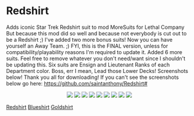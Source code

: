 # Redshirt
Adds iconic Star Trek Redshirt suit to mod MoreSuits for Lethal Company
But because this mod did so well and because not everybody is cut out to be a Redshirt ;) I've added two more bonus suits!
Now you can have yourself an Away Team. ;)  FYI, this is the FINAL version, unless for compatibility/playability reasons I'm required to update it.
Added 6 more suits. Feel free to remove whatever you don't need/want since I shouldn't be updating this. Six suits are Ensign and Lieutenant Ranks of each Department color. 
Boss, err I mean, Lead those Lower Decks! Screenshots below! Thank you all for downloading!
If you can't see the screenshots below go here: https://github.com/saintanthony/Redshirt#

<p align="center">
	<img src="https://media.discordapp.net/attachments/456306509266157599/1199268814165123143/redshirtpreview.png?ex=65c1ed1e&is=65af781e&hm=9bb462f7b031c886657bbecbe88139565ac63181e21b004880c391cf097a6b63&=&format=webp&quality=lossless&width=318&height=676">
	<img src="https://media.discordapp.net/attachments/456306509266157599/1199268816283246644/Lieutenant_Redshirt_preview.png?ex=65c1ed1f&is=65af781f&hm=fd7ebade406851266832604142fa83284595f83dade39247bc2d52fcff4f8f40&=&format=webp&quality=lossless&width=300&height=675">
	<img src="https://media.discordapp.net/attachments/456306509266157599/1199268815217885274/Ensign_Redshirt_preview.png?ex=65c1ed1e&is=65af781e&hm=adc649e395f3957e8cf45cea837547a078dae6ed3bc9e6faaa2ec0cc0157bd3c&=&format=webp&quality=lossless&width=303&height=675">
	<img src="https://media.discordapp.net/attachments/456306509266157599/1199268814458736640/blueshirtpreview.png?ex=65c1ed1e&is=65af781e&hm=40d8b3002a5a210a0894a9c4cb3ca1cd3378a53d24448d0b77b8673808bd0b2a&=&format=webp&quality=lossless&width=329&height=675">
	<img src="https://media.discordapp.net/attachments/456306509266157599/1199268815721222214/Lieutenant_Blueshirt_preview.png?ex=65c1ed1f&is=65af781f&hm=1b31889a2862aac16eb9e3312b46736eaa36f9b3bfbb1f08ac1ce1b4445a425e&=&format=webp&quality=lossless&width=330&height=676">
	<img src="https://media.discordapp.net/attachments/456306509266157599/1199268814727159880/Ensign_Blueshirt_preview.png?ex=65c1ed1e&is=65af781e&hm=a66443333fc971d1a2ebabe0bd9d26d6044f09af6667f154bd52ebe93aafd0c7&=&format=webp&quality=lossless&width=322&height=675">
	<img src="https://media.discordapp.net/attachments/456306509266157599/1199268815473745950/goldshirtpreview.png?ex=65c1ed1e&is=65af781e&hm=558f69eeb806f622ba96af6ceb40e85219c4cc99b8155fcd2c8c2cac88c3bad0&=&format=webp&quality=lossless&width=305&height=676">
	<img src="https://media.discordapp.net/attachments/456306509266157599/1199268816002220072/Lieutenant_Goldshirt_preview.png?ex=65c1ed1f&is=65af781f&hm=eac463cf985bb5acefbb5a0a015fcbaed05acf7e36ba4451c1c42498a772cefa&=&format=webp&quality=lossless&width=321&height=676">
	<img src="https://media.discordapp.net/attachments/456306509266157599/1199268815003996270/Ensign_Goldshirt_preview.png?ex=65c1ed1e&is=65af781e&hm=7cfd4fd668d04df78b84d1e5242e7bea223e594dd0c8517c097c2a347ed88219&=&format=webp&quality=lossless&width=312&height=676">
</p>


[Redshirt](https://github.com/saintanthony/Redshirt/blob/main/redshirtpreview.png "Redshirt")
[Blueshirt]( https://github.com/saintanthony/Redshirt/blob/main/blueshirtpreview.png "Blueshirt")
[Goldshirt]( https://github.com/saintanthony/Redshirt/blob/main/goldshirtpreview.png "Goldshirt")
